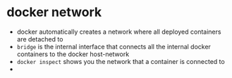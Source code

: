 # docker network

- docker automatically creates a network where all deployed containers are detached to
- `bridge` is the internal interface that connects all the internal docker containers to the docker host-network
- `docker inspect` shows you the network that a container is connected to
- 

